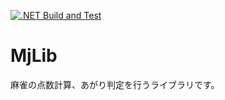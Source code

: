 [![.NET Build and Test](https://github.com/huurou/MjLib/actions/workflows/build-and-test.yml/badge.svg)](https://github.com/huurou/MjLib/actions/workflows/build-and-test.yml)

# MjLib
麻雀の点数計算、あがり判定を行うライブラリです。
